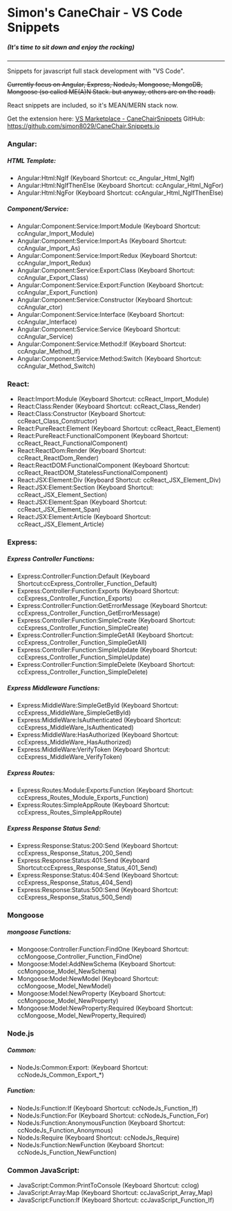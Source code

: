 # Simon's CaneChair - VS Code Snippets 
##### (It's time to sit down and enjoy the rocking)

***

Snippets for javascript full stack development with "VS Code".

<del>Currently focus on Angular, Express, NodeJs, Mongoose, MongoDB, Mongoose (so called ME(A)N Stack. but anyway, others are on the road).
  
React snippets are included, so it's MEAN/MERN stack now.

Get the extension here: [VS Marketplace - CaneChairSnippets](https://marketplace.visualstudio.com/items?itemName=Simon8029.canechairsnippets)
GitHub: https://github.com/simon8029/CaneChair.Snippets.io

### Angular:
##### HTML Template:
* Angular:Html:NgIf (Keyboard Shortcut: cc_Angular_Html_NgIf) 
* Angular:Html:NgIfThenElse (Keyboard Shortcut: ccAngular_Html_NgFor)
* Angular:Html:NgFor (Keyboard Shortcut: ccAngular_Html_NgIfThenElse) 
##### Component/Service:
* Angular:Component:Service:Import:Module  (Keyboard Shortcut: ccAngular_Import_Module)
* Angular:Component:Service:Import:As (Keyboard Shortcut: ccAngular_Import_As)
* Angular:Component:Service:Import:Redux (Keyboard Shortcut: ccAngular_Import_Redux)
* Angular:Component:Service:Export:Class (Keyboard Shortcut: ccAngular_Export_Class)
* Angular:Component:Service:Export:Function (Keyboard Shortcut: ccAngular_Export_Function)
* Angular:Component:Service:Constructor (Keyboard Shortcut: ccAngular_ctor)
* Angular:Component:Service:Interface (Keyboard Shortcut: ccAngular_Interface)
* Angular:Component:Service:Service (Keyboard Shortcut: ccAngular_Service)
* Angular:Component:Service:Method:If (Keyboard Shortcut: ccAngular_Method_If)
* Angular:Component:Service:Method:Switch (Keyboard Shortcut: ccAngular_Method_Switch)
### React:
* React:Import:Module (Keyboard Shortcut: ccReact_Import_Module)
* React:Class:Render (Keyboard Shortcut: ccReact_Class_Render)
* React:Class:Constructor (Keyboard Shortcut: ccReact_Class_Constructor)
* React:PureReact:Element (Keyboard Shortcut: ccReact_React_Element)
* React:PureReact:FunctionalComponent (Keyboard Shortcut: ccReact_React_FunctionalComponent)
* React:ReactDom:Render (Keyboard Shortcut: ccReact_ReactDom_Render)
* React:ReactDOM:FunctionalComponent (Keyboard Shortcut: ccReact_ReactDOM_StatelessFunctionalComponent)
* React:JSX:Element:Div (Keyboard Shortcut: ccReact_JSX_Element_Div)
* React:JSX:Element:Section (Keyboard Shortcut: ccReact_JSX_Element_Section)
* React:JSX:Element:Span (Keyboard Shortcut: ccReact_JSX_Element_Span)
* React:JSX:Element:Article (Keyboard Shortcut: ccReact_JSX_Element_Article)
### Express:
##### Express Controller Functions: 
* Express:Controller:Function:Default (Keyboard Shortcut:ccExpress_Controller_Function_Default)
* Express:Controller:Function:Exports (Keyboard Shortcut: ccExpress_Controller_Function_Exports)
* Express:Controller:Function:GetErrorMessage (Keyboard Shortcut: ccExpress_Controller_Function_GetErrorMessage)
* Express:Controller:Function:SimpleCreate (Keyboard Shortcut: ccExpress_Controller_Function_SimpleCreate)
* Express:Controller:Function:SimpleGetAll (Keyboard Shortcut: ccExpress_Controller_Function_SimpleGetAll)
* Express:Controller:Function:SimpleUpdate (Keyboard Shortcut: ccExpress_Controller_Function_SimpleUpdate)
* Express:Controller:Function:SimpleDelete (Keyboard Shortcut: ccExpress_Controller_Function_SimpleDelete)
##### Express Middleware Functions: 
* Express:MiddleWare:SimpleGetById (Keyboard Shortcut: ccExpress_MiddleWare_SimpleGetById)
* Express:MiddleWare:IsAuthenticated (Keyboard Shortcut: ccExpress_MiddleWare_IsAuthenticated)
* Express:MiddleWare:HasAuthorized (Keyboard Shortcut: ccExpress_MiddleWare_HasAuthorized)
* Express:MiddleWare:VerifyToken (Keyboard Shortcut: ccExpress_MiddleWare_VerifyToken)
##### Express Routes: 
* Express:Routes:Module:Exports:Function (Keyboard Shortcut: ccExpress_Routes_Module_Exports_Function)
* Express:Routes:SimpleAppRoute (Keyboard Shortcut: ccExpress_Routes_SimpleAppRoute)
##### Express Response Status Send: 
* Express:Response:Status:200:Send (Keyboard Shortcut: ccExpress_Response_Status_200_Send)
* Express:Response:Status:401:Send (Keyboard Shortcut:ccExpress_Response_Status_401_Send)
* Express:Response:Status:404:Send (Keyboard Shortcut: ccExpress_Response_Status_404_Send)
* Express:Response:Status:500:Send (Keyboard Shortcut: ccExpress_Response_Status_500_Send)
### Mongoose
##### mongoose Functions: 
* Mongoose:Controller:Function:FindOne (Keyboard Shortcut: ccMongoose_Controller_Function_FindOne)
* Mongoose:Model:AddNewSchema (Keyboard Shortcut: ccMongoose_Model_NewSchema)
* Mongoose:Model:NewModel (Keyboard Shortcut: ccMongoose_Model_NewModel)
* Mongoose:Model:NewProperty (Keyboard Shortcut: ccMongoose_Model_NewProperty)
* Mongoose:Model:NewProperty:Required (Keyboard Shortcut: ccMongoose_Model_NewProperty_Required)
### Node.js
##### Common:
* NodeJs:Common:Export: (Keyboard Shortcut: ccNodeJs_Common_Export_*)
##### Function:
* NodeJs:Function:If (Keyboard Shortcut: ccNodeJs_Function_If)
* NodeJs:Function:For (Keyboard Shortcut: ccNodeJs_Function_For)
* NodeJs:Function:AnonymousFunction (Keyboard Shortcut: ccNodeJs_Function_Anonymous)
* NodeJs:Require (Keyboard Shortcut: ccNodeJs_Require)
* NodeJs:Function:NewFunction (Keyboard Shortcut: ccNodeJs_Function_NewFunction)

### Common JavaScript:
* JavaScript:Common:PrintToConsole (Keyboard Shortcut: cclog)
* JavaScript:Array:Map (Keyboard Shortcut: ccJavaScript_Array_Map)
* JavaScript:Function:If (Keyboard Shortcut: ccJavaScript_Function_If)
 
